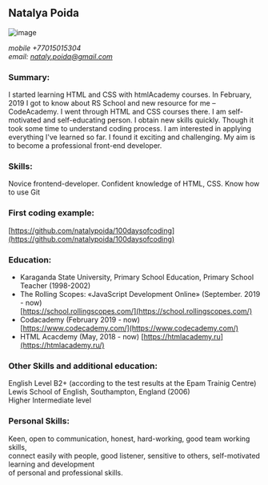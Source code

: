 ## Natalya Poida ##

![image](https://avatars1.githubusercontent.com/u/47753832?s=400&u=f56f237705c128ac04ba7975cfb683df1efab6e8&v=4)

*mobile +77015015304*  
*email: nataly.poida@gmail.com*

### Summary: ### 
I started learning HTML and CSS with htmlAcademy courses. In February, 2019 I got to know about RS School and new resource for me – CodeAcademy. I went through HTML and CSS courses there. 
I am self-motivated and self-educating person. I obtain new skills quickly. Though it took some time to understand coding process.  I am interested in applying everything I've learned so far. I found it exciting and challenging. 
My aim is to become a professional front-end developer.  


### Skills: ### 
Novice frontend-developer. Confident knowledge of HTML, CSS. Know how to use Git

### First coding example: ### 
[https://github.com/natalypoida/100daysofcoding](https://github.com/natalypoida/100daysofcoding)

### Education: ###
- Karaganda State University, Primary School Education, Primary School Teacher (1998-2002)
- The Rolling Scopes: «JavaScript Development Online» (September. 2019 - now)  
 [https://school.rollingscopes.com/](https://school.rollingscopes.com/)
- Codacademy (February 2019 - now)  
 [https://www.codecademy.com/](https://www.codecademy.com/)
 - HTML Acacdemy (May, 2018 - now) 
 [https://htmlacademy.ru](https://htmlacademy.ru/)

### Other Skills and additional education: ###
English Level B2+ (according to the test results at the Epam Trainig Centre)  
Lewis School of English, Southampton, England (2006)  
Higher Intermediate level  

### Personal Skills: ###
Keen, open to communication, honest, hard-working, good team working skills,   
connect easily with people, good listener, sensitive to others, self-motivated learning and development  
of personal and professional skills.
